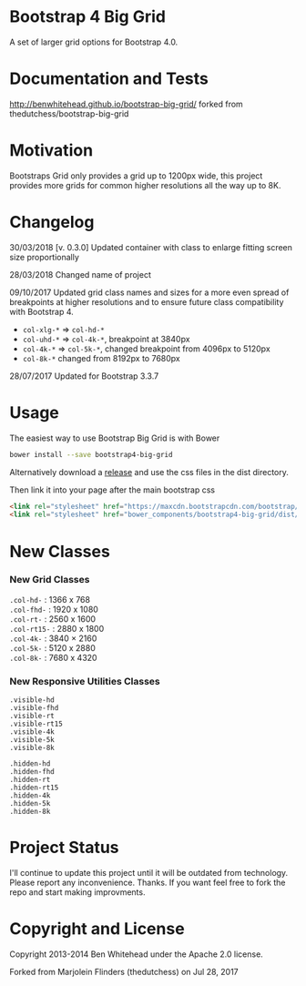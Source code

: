 Bootstrap 4 Big Grid
==================
A set of larger grid options for Bootstrap 4.0.

Documentation and Tests
=======================
http://benwhitehead.github.io/bootstrap-big-grid/
forked from thedutchess/bootstrap-big-grid

Motivation
==========
Bootstraps Grid only provides a grid up to 1200px wide, this project provides more grids for common higher resolutions all the way up to 8K.

Changelog
=========
30/03/2018 [v. 0.3.0] Updated container with class to enlarge fitting screen size proportionally

28/03/2018 Changed name of project

09/10/2017 Updated grid class names and sizes for a more even spread of breakpoints at higher resolutions and to ensure future class compatibility with Bootstrap 4.
- ```col-xlg-*``` => ```col-hd-*```
- ```col-uhd-*``` => ```col-4k-*```, breakpoint at 3840px
- ```col-4k-*``` => ```col-5k-*```, changed breakpoint from 4096px to 5120px
- ```col-8k-*``` changed from 8192px to 7680px

28/07/2017 Updated for Bootstrap 3.3.7

Usage
=====
The easiest way to use Bootstrap Big Grid is with Bower
```bash
bower install --save bootstrap4-big-grid
```

Alternatively download a [release](https://github.com/Rombecchi/bootstrap4-big-grid/releases) and use the css files in the dist directory.

Then link it into your page after the main bootstrap css

```html
<link rel="stylesheet" href="https://maxcdn.bootstrapcdn.com/bootstrap/4.0.0/css/bootstrap.min.css" integrity="sha384-Gn5384xqQ1aoWXA+058RXPxPg6fy4IWvTNh0E263XmFcJlSAwiGgFAW/dAiS6JXm" crossorigin="anonymous">
<link rel="stylesheet" href="bower_components/bootstrap4-big-grid/dist/css/bootstrap4-big-grid.min.css"/>
```

New Classes
===========

### New Grid Classes
`.col-hd-`   : 1366 x 768  
`.col-fhd-`  : 1920 x 1080  
`.col-rt-`   : 2560 x 1600  
`.col-rt15-` : 2880 x 1800  
`.col-4k-`   : 3840 × 2160  
`.col-5k-`   : 5120 x 2880  
`.col-8k-`   : 7680 x 4320  

### New Responsive Utilities Classes
`.visible-hd`  
`.visible-fhd`  
`.visible-rt`  
`.visible-rt15`  
`.visible-4k`  
`.visible-5k`  
`.visible-8k`  
  
`.hidden-hd`  
`.hidden-fhd`  
`.hidden-rt`  
`.hidden-rt15`  
`.hidden-4k`  
`.hidden-5k`  
`.hidden-8k`  

Project Status
==============

I'll continue to update this project until it will be outdated from technology. Please report any inconvenience. Thanks.
If you want feel free to fork the repo and start making improvments.


Copyright and License
=====================
Copyright 2013-2014 Ben Whitehead under the Apache 2.0 license.

Forked from Marjolein Flinders (thedutchess) on  Jul 28, 2017
